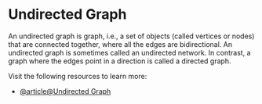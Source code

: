 # Undirected Graph

An undirected graph is graph, i.e., a set of objects (called vertices or nodes) that are connected together, where all the edges are bidirectional. An undirected graph is sometimes called an undirected network. In contrast, a graph where the edges point in a direction is called a directed graph.

Visit the following resources to learn more:

- [@article@Undirected Graph](https://mathinsight.org/definition/undirected_graph)
